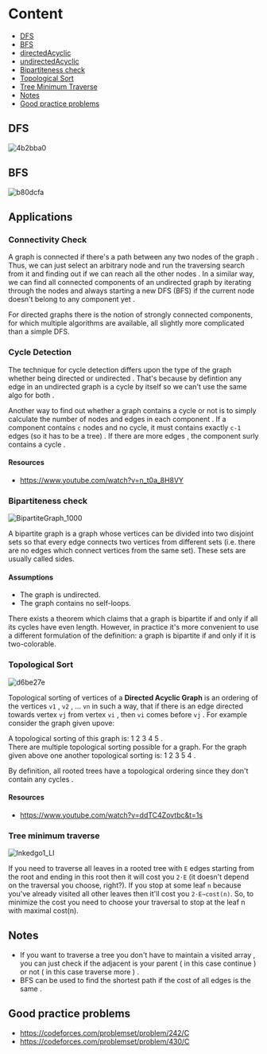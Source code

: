 # Content

- [DFS](https://github.com/A-bahaa/competitive-programming-algorithms/blob/main/Graph%20Traversal/DFS.cpp)
- [BFS](https://github.com/A-bahaa/competitive-programming-algorithms/blob/main/Graph%20Traversal/BFS.cpp)
- [directedAcyclic](https://github.com/A-bahaa/competitive-programming-algorithms/blob/main/Graph%20Traversal/directedAcyclic.cpp)
- [undirectedAcyclic](https://github.com/A-bahaa/competitive-programming-algorithms/blob/main/Graph%20Traversal/udirectedAcyclic.cpp)
- [Bipartiteness check](https://github.com/A-bahaa/competitive-programming-algorithms/blob/main/Graph%20Traversal/Bipartite.cpp)
- [Topological Sort](https://github.com/A-bahaa/competitive-programming-algorithms/blob/main/Graph%20Traversal/topSort.cpp)
- [Tree Minimum Traverse](https://github.com/A-bahaa/competitive-programming-algorithms/blob/main/Graph%20Traversal/minForest.cpp)
- [Notes](https://github.com/A-bahaa/competitive-programming-algorithms/blob/main/Graph%20Traversal/README.md#notes)
- [Good practice problems](https://github.com/A-bahaa/competitive-programming-algorithms/blob/main/Graph%20Traversal/README.md#good-practice-problems)


## DFS

![4b2bba0](https://user-images.githubusercontent.com/65967989/140500100-8625a116-0ca6-48aa-a918-010925d69c37.jpg)

## BFS

![b80dcfa](https://user-images.githubusercontent.com/65967989/140500167-e09747db-98e7-45ea-aa82-3c24f99828d5.jpg)



## Applications

### Connectivity Check

A graph is connected if there's a path between any two nodes of the graph . Thus, we can just select an arbitrary node and run the traversing search from it and finding out if we can reach all the other nodes . In a similar way, we can find all connected components of an undirected graph by iterating through the nodes and always starting a new DFS (BFS) if the current node doesn't belong to any component yet .

For directed graphs there is the notion of strongly connected components, for which multiple algorithms are available, all slightly more complicated than a simple DFS.

### Cycle Detection

The technique for cycle detection differs upon the type of the graph whether being directed or undirected . That's because by defintion any edge in an undirected graph is a cycle by itself so we can't use the same algo for both .

Another way to find out whether a graph contains a cycle or not is to simply calculate the number of nodes and edges in each component . If a component contains `c` nodes and no cycle, it must contains exactly `c-1` edges (so it has to be a tree) . If there are more edges , the component surly contains a cycle . 

#### Resources
- https://www.youtube.com/watch?v=n_t0a_8H8VY

### Bipartiteness check
![BipartiteGraph_1000](https://user-images.githubusercontent.com/65967989/141159210-d2dc597d-3a59-479a-a5d1-047b1265c5d3.gif)

A bipartite graph is a graph whose vertices can be divided into two disjoint sets so that every edge connects two vertices from different sets (i.e. there are no edges which connect vertices from the same set). These sets are usually called sides.

#### Assumptions
- The graph is undirected.
- The graph contains no self-loops.

There exists a theorem which claims that a graph is bipartite if and only if all its cycles have even length. However, in practice it's more convenient to use a different formulation of the definition: a graph is bipartite if and only if it is two-colorable.

### Topological Sort
![d6be27e](https://user-images.githubusercontent.com/65967989/141207081-13c511bf-8ce5-4b94-b655-b8e7682b3abb.png)

Topological sorting of vertices of a **Directed Acyclic Graph** is an ordering of the vertices `v1` , `v2` , ... `vn` in such a way, that if there is an edge directed towards vertex `vj`  from vertex `vi` , then `vi` comes before `vj` . For example consider the graph given upove:

A topological sorting of this graph is:   1 2 3 4 5 .  
There are multiple topological sorting possible for a graph. For the graph given above one another topological sorting is:  1 2 3 5 4 .

By definition, all rooted trees have a topological ordering since they don't contain any cycles .  

#### Resources
- https://www.youtube.com/watch?v=ddTC4Zovtbc&t=1s

### Tree minimum traverse
![Inkedgo1_LI](https://user-images.githubusercontent.com/65967989/141689459-3625e7db-f12e-4ca7-856a-0080f35b60c5.jpg)

If you need to traverse all leaves in a rooted tree with `E` edges starting from the root and ending in this root then it will cost you `2⋅E` (it doesn't depend on the traversal you choose, right?). If you stop at some leaf `n` because you've already visited all other leaves then it'll cost you `2⋅E−cost(n)`. So, to minimize the cost you need to choose your traversal to stop at the leaf n with maximal cost(n).

## Notes
- If you want to traverse a tree you don't have to maintain a visited array , you can just check if the adjacent is your parent ( in this case continue ) or not ( in this case traverse more ) .
- BFS can be used to find the shortest path if the cost of all edges is the same . 


## Good practice problems
- https://codeforces.com/problemset/problem/242/C
- https://codeforces.com/problemset/problem/430/C

